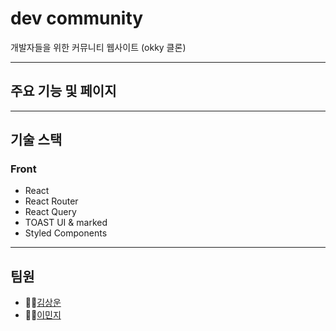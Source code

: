 # dev community

개발자들을 위한 커뮤니티 웹사이트 (okky 클론)

---

## 주요 기능 및 페이지

---

## 기술 스택

### Front

- React
- React Router
- React Query
- TOAST UI & marked
- Styled Components

---

## 팀원

- 👨‍💻[김상운](https://github.com/issiscv)
- 👩‍💻[이민지](https://github.com/vanillovin)
